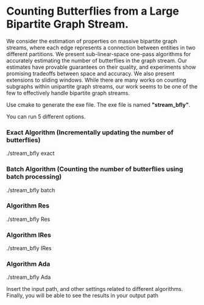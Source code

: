 # Counting Butterflies from a Large Bipartite Graph Stream.

We consider the estimation of properties on massive bipartite graph streams, where each edge represents a connection between entities in two different partitions. We present sub-linear-space one-pass algorithms for accurately estimating the number of butterflies in the graph stream. Our estimates have provable guarantees on their quality, and experiments show promising tradeoffs between space and accuracy. We also present extensions to sliding windows. While there are many works on counting subgraphs within unipartite graph streams, our work seems to be one of the few to effectively handle bipartite graph streams.

Use cmake to generate the exe file. The exe file is named __"stream_bfly"__.

You can run 5 different options.

### Exact Algorithm (Incrementally updating the number of butterflies)
./stream_bfly exact 

### Batch Algorithm (Counting the number of butterflies using batch processing)
./stream_bfly batch


### Algorithm Res 
./stream_bfly Res 

### Algorithm IRes 
./stream_bfly IRes 

### Algorithm Ada 
./stream_bfly Ada 

Insert the input path, and other settings related to different algorithms. Finally, you will be able to see the results in your output path

